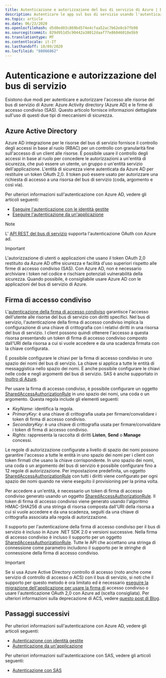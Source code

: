 ```yaml
---
title: Autenticazione e autorizzazione del bus di servizio di Azure | Documentazione Microsoft
description: Autenticare le app sul bus di servizio usando l'autenticazione con firma di accesso condiviso (SAS).
ms.topic: article
ms.date: 06/23/2020
ms.openlocfilehash: d5d0ed03c869bd574e4cfaa52ac7b62e8cb7fb98
ms.sourcegitcommit: 829d951d5c90442a38012daaf77e86046018e5b9
ms.translationtype: MT
ms.contentlocale: it-IT
ms.lasthandoff: 10/09/2020
ms.locfileid: "88066862"
---
```

# <a name="service-bus-authentication-and-authorization"></a>Autenticazione e autorizzazione del bus di servizio
Esistono due modi per autenticare e autorizzare l'accesso alle risorse del bus di servizio di Azure: Azure Activity directory (Azure AD) e le firme di accesso condiviso (SAS). Questo articolo fornisce informazioni dettagliate sull'uso di questi due tipi di meccanismi di sicurezza. 

## <a name="azure-active-directory"></a>Azure Active Directory
Azure AD integrazione per le risorse del bus di servizio fornisce il controllo degli accessi in base al ruolo (RBAC) per un controllo con granularità fine sull'accesso di un client alle risorse. È possibile usare il controllo degli accessi in base al ruolo per concedere le autorizzazioni a un'entità di sicurezza, che può essere un utente, un gruppo o un'entità servizio dell'applicazione. L'entità di sicurezza viene autenticata da Azure AD per restituire un token OAuth 2,0. Il token può essere usato per autorizzare una richiesta di accesso a una risorsa del bus di servizio (coda, argomento e così via).

Per ulteriori informazioni sull'autenticazione con Azure AD, vedere gli articoli seguenti:

- [Eseguire l'autenticazione con le identità gestite](service-bus-managed-service-identity.md)
- [Eseguire l'autenticazione da un'applicazione](authenticate-application.md)

> [!NOTE]
> L' [API REST del bus di servizio](/rest/api/servicebus/) supporta l'autenticazione OAuth con Azure ad.

> [!IMPORTANT]
> L'autorizzazione di utenti o applicazioni che usano il token OAuth 2,0 restituito da Azure AD offre sicurezza e facilità d'uso superiori rispetto alle firme di accesso condiviso (SAS). Con Azure AD, non è necessario archiviare i token nel codice e rischiare potenziali vulnerabilità della sicurezza. Quando possibile, è consigliabile usare Azure AD con le applicazioni del bus di servizio di Azure. 

## <a name="shared-access-signature"></a>Firma di accesso condiviso
L'[autenticazione della firma di accesso condiviso](service-bus-sas.md) garantisce l'accesso dell'utente alle risorse del bus di servizio con diritti specifici. Nel bus di servizio, l'autenticazione della firma di accesso condiviso implica la configurazione di una chiave di crittografia con i relativi diritti in una risorsa del bus di servizio. I client possono quindi ottenere l'accesso a questa risorsa presentando un token di firma di accesso condiviso composto dall'URI della risorsa a cui si vuole accedere e da una scadenza firmata con la chiave configurata.

È possibile configurare le chiavi per la firma di accesso condiviso in uno spazio dei nomi del bus di servizio. La chiave si applica a tutte le entità di messaggistica nello spazio dei nomi. È anche possibile configurare le chiavi nelle code e negli argomenti del bus di servizio. SAS è anche supportato in [Inoltro di Azure](../azure-relay/relay-authentication-and-authorization.md).

Per usare la firma di accesso condiviso, è possibile configurare un oggetto [SharedAccessAuthorizationRule](/dotnet/api/microsoft.servicebus.messaging.sharedaccessauthorizationrule) in uno spazio dei nomi, una coda o un argomento. Questa regola include gli elementi seguenti:

* *KeyName*: identifica la regola.
* *PrimaryKey*: è una chiave di crittografia usata per firmare/convalidare i token di firma di accesso condiviso.
* *SecondaryKey*: è una chiave di crittografia usata per firmare/convalidare i token di firma di accesso condiviso.
* *Rights*: rappresenta la raccolta di diritti **Listen**, **Send** o **Manage** concessi.

Le regole di autorizzazione configurate a livello di spazio dei nomi possono garantire l'accesso a tutte le entità in uno spazio dei nomi per i client con token firmati che usano la chiave corrispondente. In uno spazio dei nomi, una coda o un argomento del bus di servizio è possibile configurare fino a 12 regole di autorizzazione. Per impostazione predefinita, un oggetto [SharedAccessAuthorizationRule](/dotnet/api/microsoft.servicebus.messaging.sharedaccessauthorizationrule) con tutti i diritti viene configurato per ogni spazio dei nomi quando ne viene eseguito il provisioning per la prima volta.

Per accedere a un'entità, è necessario un token di firma di accesso condiviso generato usando un oggetto [SharedAccessAuthorizationRule](/dotnet/api/microsoft.servicebus.messaging.sharedaccessauthorizationrule). Il token di firma di accesso condiviso viene generato usando l'algoritmo HMAC-SHA256 di una stringa di risorsa composta dall'URI della risorsa a cui si vuole accedere e da una scadenza, seguiti da una chiave di crittografia associata alla regola di autorizzazione.

Il supporto per l'autenticazione della firma di accesso condiviso per il bus di servizio è incluso in Azure .NET SDK 2.0 e versioni successive. Nella firma di accesso condiviso è incluso il supporto per un oggetto [SharedAccessAuthorizationRule](/dotnet/api/microsoft.servicebus.messaging.sharedaccessauthorizationrule). Tutte le API che accettano una stringa di connessione come parametro includono il supporto per le stringhe di connessione della firma di accesso condiviso.

> [!IMPORTANT]
> Se si usa Azure Active Directory controllo di accesso (noto anche come servizio di controllo di accesso o ACS) con il bus di servizio, si noti che il supporto per questo metodo è ora limitato ed è necessario [eseguire la migrazione dell'applicazione per usare la firma di](service-bus-migrate-acs-sas.md) accesso condiviso o usare l'autenticazione OAuth 2,0 con Azure ad (scelta consigliata). Per ulteriori informazioni sulla deprecazione di ACS, vedere [questo post di Blog](/archive/blogs/servicebus/upcoming-changes-to-acs-enabled-namespaces).

## <a name="next-steps"></a>Passaggi successivi
Per ulteriori informazioni sull'autenticazione con Azure AD, vedere gli articoli seguenti:

- [Autenticazione con identità gestite](service-bus-managed-service-identity.md)
- [Autenticazione da un'applicazione](authenticate-application.md)

Per ulteriori informazioni sull'autenticazione con SAS, vedere gli articoli seguenti:

- [Autenticazione con SAS](service-bus-sas.md)